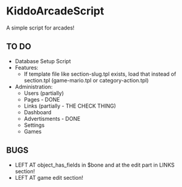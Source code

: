 KiddoArcadeScript
=================

A simple script for arcades!

## TO DO
- Database Setup Script
- Features:
	- If template file like section-slug.tpl exists, load that instead of section.tpl (game-mario.tpl or category-action.tpl)
- Administration:
	- Users (partially)
	- Pages - DONE
	- Links (partially - THE CHECK THING)
	- Dashboard
	- Advertisments - DONE
	- Settings
	- Games


## BUGS
- LEFT AT object_has_fields in $bone and at the edit part in LINKS section!
- LEFT AT game edit section!
